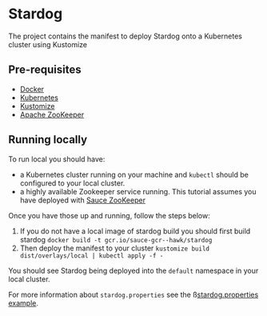 # Stardog

The project contains the manifest to deploy Stardog onto a Kubernetes cluster using Kustomize

## Pre-requisites

  * [Docker](https://www.docker.com/)
  * [Kubernetes](https://kubernetes.io/)
  * [Kustomize](https://kubernetes-sigs.github.io/kustomize/)
  * [Apache ZooKeeper](https://zookeeper.apache.org/)

## Running locally

To run local you should have:

  * a Kubernetes cluster running on your machine and `kubectl` should be configured to your local cluster.
  * a highly available Zookeeper service running. This tutorial assumes you have deployed with [Sauce ZooKeeper](https://github.com/sauce-consortia/zookeeper)

Once you have those up and running, follow the steps below:

  1. If you do not have a local image of stardog build you should first build stardog
    `docker build -t gcr.io/sauce-gcr--hawk/stardog`
  2. Then deploy the manifest to your cluster
    `kustomize build dist/overlays/local | kubectl apply -f -`

You should see Stardog being deployed into the `default` namespace in your local cluster.

For more information about `stardog.properties` see the ß[stardog.properties example](https://github.com/stardog-union/stardog-examples/blob/develop/config/stardog.properties).